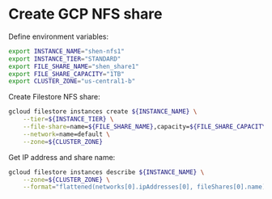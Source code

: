# Create GCP NFS share

Define environment variables:
```bash
export INSTANCE_NAME="shen-nfs1"
export INSTANCE_TIER="STANDARD"
export FILE_SHARE_NAME="shen_share1"
export FILE_SHARE_CAPACITY="1TB"
export CLUSTER_ZONE="us-central1-b"
```

Create Filestore NFS share:
```bash
gcloud filestore instances create ${INSTANCE_NAME} \
	--tier=${INSTANCE_TIER} \
	--file-share=name=${FILE_SHARE_NAME},capacity=${FILE_SHARE_CAPACITY} \
	--network=name=default \
	--zone=${CLUSTER_ZONE}
```

Get IP address and share name:
```bash
gcloud filestore instances describe ${INSTANCE_NAME} \
	--zone=${CLUSTER_ZONE} \
	--format="flattened(networks[0].ipAddresses[0], fileShares[0].name)"
```
